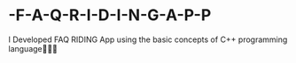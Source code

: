# -F-A-Q-R-I-D-I-N-G-A-P-P
I Developed FAQ RIDING App using the basic concepts of C++ programming language🚕😎🎶
